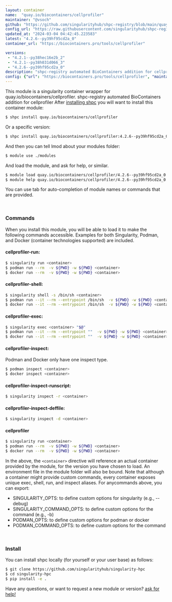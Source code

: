 ```yaml
---
layout: container
name:  "quay.io/biocontainers/cellprofiler"
maintainer: "@vsoch"
github: "https://github.com/singularityhub/shpc-registry/blob/main/quay.io/biocontainers/cellprofiler/container.yaml"
config_url: "https://raw.githubusercontent.com/singularityhub/shpc-registry/main/quay.io/biocontainers/cellprofiler/container.yaml"
updated_at: "2024-03-04 04:42:45.223583"
latest: "4.2.6--py39hf95cd2a_0"
container_url: "https://biocontainers.pro/tools/cellprofiler"

versions:
 - "4.2.1--py38hec16e2b_2"
 - "4.2.1--py38h031d066_3"
 - "4.2.6--py39hf95cd2a_0"
description: "shpc-registry automated BioContainers addition for cellprofiler"
config: {"url": "https://biocontainers.pro/tools/cellprofiler", "maintainer": "@vsoch", "description": "shpc-registry automated BioContainers addition for cellprofiler", "latest": {"4.2.6--py39hf95cd2a_0": "sha256:3bd144c71514e6346c39843b6d4bc387e8a069f264486d5420328278a5505762"}, "tags": {"4.2.1--py38hec16e2b_2": "sha256:c4bafc812c204f5cddf7e708076c9f06e777971f0b205280f4525a83e427f733", "4.2.1--py38h031d066_3": "sha256:52b599b899a739b5742629ea45624b84168b6701857bbb4ace8c5b996e99e740", "4.2.6--py39hf95cd2a_0": "sha256:3bd144c71514e6346c39843b6d4bc387e8a069f264486d5420328278a5505762"}, "docker": "quay.io/biocontainers/cellprofiler"}
---
```


This module is a singularity container wrapper for quay.io/biocontainers/cellprofiler.
shpc-registry automated BioContainers addition for cellprofiler
After [installing shpc](#install) you will want to install this container module:


```bash
$ shpc install quay.io/biocontainers/cellprofiler
```

Or a specific version:

```bash
$ shpc install quay.io/biocontainers/cellprofiler:4.2.6--py39hf95cd2a_0
```

And then you can tell lmod about your modules folder:

```bash
$ module use ./modules
```

And load the module, and ask for help, or similar.

```bash
$ module load quay.io/biocontainers/cellprofiler/4.2.6--py39hf95cd2a_0
$ module help quay.io/biocontainers/cellprofiler/4.2.6--py39hf95cd2a_0
```

You can use tab for auto-completion of module names or commands that are provided.

<br>

### Commands

When you install this module, you will be able to load it to make the following commands accessible.
Examples for both Singularity, Podman, and Docker (container technologies supported) are included.

#### cellprofiler-run:

```bash
$ singularity run <container>
$ podman run --rm  -v ${PWD} -w ${PWD} <container>
$ docker run --rm  -v ${PWD} -w ${PWD} <container>
```

#### cellprofiler-shell:

```bash
$ singularity shell -s /bin/sh <container>
$ podman run --it --rm --entrypoint /bin/sh  -v ${PWD} -w ${PWD} <container>
$ docker run --it --rm --entrypoint /bin/sh  -v ${PWD} -w ${PWD} <container>
```

#### cellprofiler-exec:

```bash
$ singularity exec <container> "$@"
$ podman run --it --rm --entrypoint ""  -v ${PWD} -w ${PWD} <container> "$@"
$ docker run --it --rm --entrypoint ""  -v ${PWD} -w ${PWD} <container> "$@"
```

#### cellprofiler-inspect:

Podman and Docker only have one inspect type.

```bash
$ podman inspect <container>
$ docker inspect <container>
```

#### cellprofiler-inspect-runscript:

```bash
$ singularity inspect -r <container>
```

#### cellprofiler-inspect-deffile:

```bash
$ singularity inspect -d <container>
```



#### cellprofiler

```bash
$ singularity run <container>
$ podman run --rm  -v ${PWD} -w ${PWD} <container>
$ docker run --rm  -v ${PWD} -w ${PWD} <container>
```


In the above, the `<container>` directive will reference an actual container provided
by the module, for the version you have chosen to load. An environment file in the
module folder will also be bound. Note that although a container
might provide custom commands, every container exposes unique exec, shell, run, and
inspect aliases. For anycommands above, you can export:

 - SINGULARITY_OPTS: to define custom options for singularity (e.g., --debug)
 - SINGULARITY_COMMAND_OPTS: to define custom options for the command (e.g., -b)
 - PODMAN_OPTS: to define custom options for podman or docker
 - PODMAN_COMMAND_OPTS: to define custom options for the command

<br>

### Install

You can install shpc locally (for yourself or your user base) as follows:

```bash
$ git clone https://github.com/singularityhub/singularity-hpc
$ cd singularity-hpc
$ pip install -e .
```

Have any questions, or want to request a new module or version? [ask for help!](https://github.com/singularityhub/singularity-hpc/issues)